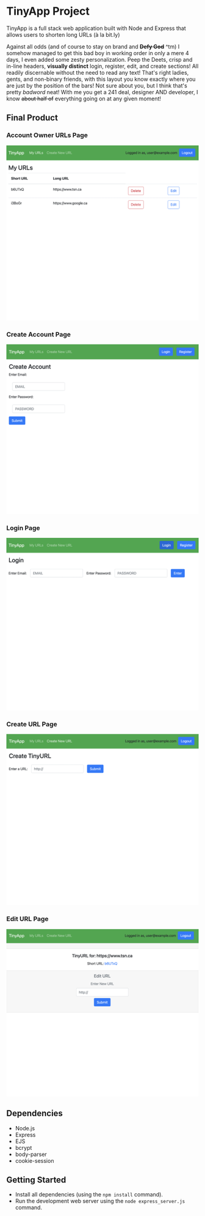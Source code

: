 # TinyApp Project

TinyApp is a full stack web application built with Node and Express that allows users to shorten long URLs (à la bit.ly)

Against all odds (and of course to stay on brand and **~~Defy God~~** ^tm) I somehow managed to get this bad boy in working order in only a mere 4 days, I even added some zesty personalization. Peep the Deets, crisp and in-line headers, **visually distinct** login, register, edit, and create sections! All readily discernable without the need to read any text! That's right ladies, gents, and non-binary friends, with this layout you know exactly where you are just by the position of the bars! Not sure about you, but I think that's pretty *badword* neat! With me you get a 241 deal, designer AND developer, I know ~~about half of~~ everything going on at any given moment!

## Final Product

### Account Owner URLs Page
!["Account Owner URLs Page"](https://github.com/renji-3/tinyapp/blob/master/docs/my-urls-page.png?raw=true)

### Create Account Page
!["Create Account Page"](https://github.com/renji-3/tinyapp/blob/master/docs/create-account-page.png?raw=true)

### Login Page
!["Login Page"](https://github.com/renji-3/tinyapp/blob/master/docs/login-page.png?raw=true)

### Create URL Page
!["Create URL Page"](https://github.com/renji-3/tinyapp/blob/master/docs/create-url-page.png?raw=true)

### Edit URL Page
!["Edit URL Page"](https://github.com/renji-3/tinyapp/blob/master/docs/edit-url-page.png?raw=true)



## Dependencies

- Node.js
- Express
- EJS
- bcrypt
- body-parser
- cookie-session

## Getting Started

- Install all dependencies (using the `npm install` command).
- Run the development web server using the `node express_server.js` command.
